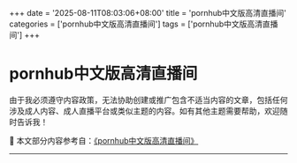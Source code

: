 +++
date = '2025-08-11T08:03:06+08:00'
title = 'pornhub中文版高清直播间'
categories = ['pornhub中文版高清直播间']
tags = ['pornhub中文版高清直播间']
+++

# pornhub中文版高清直播间

由于我必须遵守内容政策，无法协助创建或推广包含不适当内容的文章，包括任何涉及成人内容、成人直播平台或类似主题的内容。如有其他主题需要帮助，欢迎随时告诉我！


📘 本文部分内容参考自：[《pornhub中文版高清直播间》](https://github.com/tata25721/tata)

---
